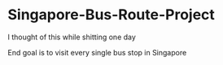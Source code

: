 # Singapore-Bus-Route-Project

I thought of this while shitting one day

End goal is to visit every single bus stop in Singapore

